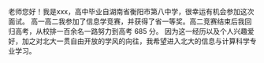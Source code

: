 老师您好！我是xxx，高中毕业自湖南省衡阳市第八中学，很幸运有机会参加这次面试。
高一高二我参加了信息学竞赛，并获得了省一等奖。高二竞赛结束后我回归高考，从校排一百余名一路努力到高考 685 分。
因为这一经历以及个人兴趣爱好，加之对北大一贯自由开放的学风的向往，我希望进入北大的信息与计算科学专业学习。
